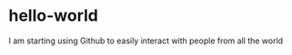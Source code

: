 # hello-world
<p1> I am starting using Github to easily interact with people from all the world</p1>

